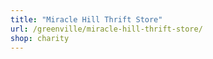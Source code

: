 ```yaml
---
title: "Miracle Hill Thrift Store"
url: /greenville/miracle-hill-thrift-store/
shop: charity
---
```

